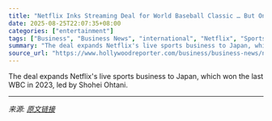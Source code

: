 ```yaml
---
title: "Netflix Inks Streaming Deal for World Baseball Classic … But Only in Japan"
date: 2025-08-25T22:07:35+08:00
categories: ["entertainment"]
tags: ["Business", "Business News", "international", "Netflix", "Sports"]
summary: "The deal expands Netflix's live sports business to Japan, which won the last WBC in 2023, led by Shohei Ohtani."
source_url: "https://www.hollywoodreporter.com/business/business-news/netflix-world-baseball-classic-rights-japan-1236353089/"
---
```


The deal expands Netflix's live sports business to Japan, which won the last WBC in 2023, led by Shohei Ohtani.

---

*来源: [原文链接](https://www.hollywoodreporter.com/business/business-news/netflix-world-baseball-classic-rights-japan-1236353089/)*

